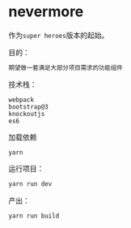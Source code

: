 # nevermore
作为`super heroes`版本的起始。

目的：
```bash
期望做一套满足大部分项目需求的功能组件
```

技术栈：

```
webpack
bootstrap@3
knockoutjs
es6
```


加载依赖
```
yarn

```
运行项目：

```bash
yarn run dev
```

产出：
```bash
yarn run build
```
